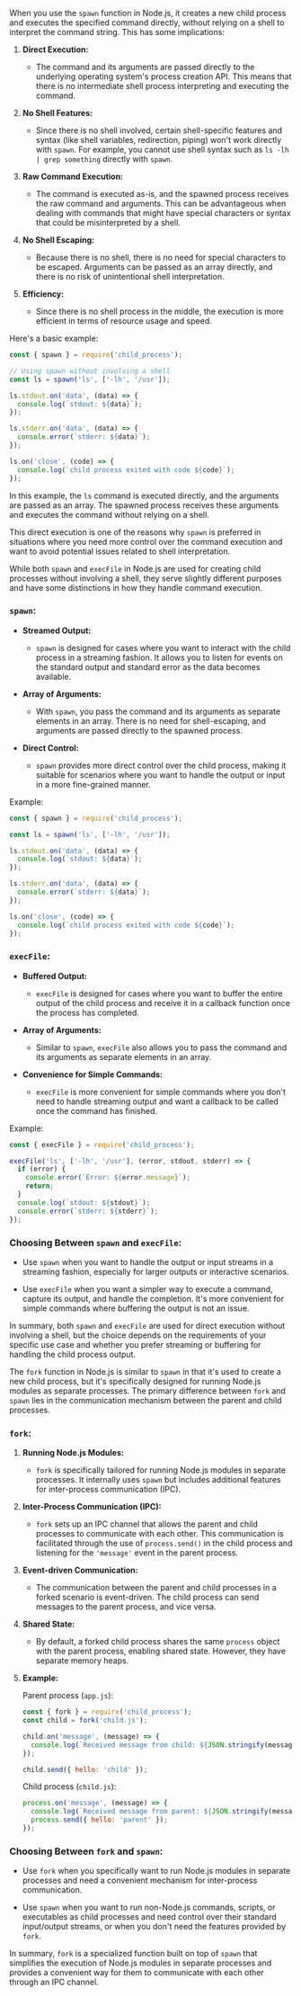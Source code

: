 
When you use the `spawn` function in Node.js, it creates a new child process and executes the specified command directly, without relying on a shell to interpret the command string. This has some implications:

1. **Direct Execution:**
   - The command and its arguments are passed directly to the underlying operating system's process creation API. This means that there is no intermediate shell process interpreting and executing the command.

2. **No Shell Features:**
   - Since there is no shell involved, certain shell-specific features and syntax (like shell variables, redirection, piping) won't work directly with `spawn`. For example, you cannot use shell syntax such as `ls -lh | grep something` directly with `spawn`.

3. **Raw Command Execution:**
   - The command is executed as-is, and the spawned process receives the raw command and arguments. This can be advantageous when dealing with commands that might have special characters or syntax that could be misinterpreted by a shell.

4. **No Shell Escaping:**
   - Because there is no shell, there is no need for special characters to be escaped. Arguments can be passed as an array directly, and there is no risk of unintentional shell interpretation.

5. **Efficiency:**
   - Since there is no shell process in the middle, the execution is more efficient in terms of resource usage and speed.

Here's a basic example:

```javascript
const { spawn } = require('child_process');

// Using spawn without involving a shell
const ls = spawn('ls', ['-lh', '/usr']);

ls.stdout.on('data', (data) => {
  console.log(`stdout: ${data}`);
});

ls.stderr.on('data', (data) => {
  console.error(`stderr: ${data}`);
});

ls.on('close', (code) => {
  console.log(`child process exited with code ${code}`);
});
```

In this example, the `ls` command is executed directly, and the arguments are passed as an array. The spawned process receives these arguments and executes the command without relying on a shell.

This direct execution is one of the reasons why `spawn` is preferred in situations where you need more control over the command execution and want to avoid potential issues related to shell interpretation.

While both `spawn` and `execFile` in Node.js are used for creating child processes without involving a shell, they serve slightly different purposes and have some distinctions in how they handle command execution.

### `spawn`:

- **Streamed Output:**
  - `spawn` is designed for cases where you want to interact with the child process in a streaming fashion. It allows you to listen for events on the standard output and standard error as the data becomes available.

- **Array of Arguments:**
  - With `spawn`, you pass the command and its arguments as separate elements in an array. There is no need for shell-escaping, and arguments are passed directly to the spawned process.

- **Direct Control:**
  - `spawn` provides more direct control over the child process, making it suitable for scenarios where you want to handle the output or input in a more fine-grained manner.

Example:

```javascript
const { spawn } = require('child_process');

const ls = spawn('ls', ['-lh', '/usr']);

ls.stdout.on('data', (data) => {
  console.log(`stdout: ${data}`);
});

ls.stderr.on('data', (data) => {
  console.error(`stderr: ${data}`);
});

ls.on('close', (code) => {
  console.log(`child process exited with code ${code}`);
});
```

### `execFile`:

- **Buffered Output:**
  - `execFile` is designed for cases where you want to buffer the entire output of the child process and receive it in a callback function once the process has completed.

- **Array of Arguments:**
  - Similar to `spawn`, `execFile` also allows you to pass the command and its arguments as separate elements in an array.

- **Convenience for Simple Commands:**
  - `execFile` is more convenient for simple commands where you don't need to handle streaming output and want a callback to be called once the command has finished.

Example:

```javascript
const { execFile } = require('child_process');

execFile('ls', ['-lh', '/usr'], (error, stdout, stderr) => {
  if (error) {
    console.error(`Error: ${error.message}`);
    return;
  }
  console.log(`stdout: ${stdout}`);
  console.error(`stderr: ${stderr}`);
});
```

### Choosing Between `spawn` and `execFile`:

- Use `spawn` when you want to handle the output or input streams in a streaming fashion, especially for larger outputs or interactive scenarios.

- Use `execFile` when you want a simpler way to execute a command, capture its output, and handle the completion. It's more convenient for simple commands where buffering the output is not an issue.

In summary, both `spawn` and `execFile` are used for direct execution without involving a shell, but the choice depends on the requirements of your specific use case and whether you prefer streaming or buffering for handling the child process output.

The `fork` function in Node.js is similar to `spawn` in that it's used to create a new child process, but it's specifically designed for running Node.js modules as separate processes. The primary difference between `fork` and `spawn` lies in the communication mechanism between the parent and child processes.

### `fork`:

1. **Running Node.js Modules:**
   - `fork` is specifically tailored for running Node.js modules in separate processes. It internally uses `spawn` but includes additional features for inter-process communication (IPC).

2. **Inter-Process Communication (IPC):**
   - `fork` sets up an IPC channel that allows the parent and child processes to communicate with each other. This communication is facilitated through the use of `process.send()` in the child process and listening for the `'message'` event in the parent process.

3. **Event-driven Communication:**
   - The communication between the parent and child processes in a forked scenario is event-driven. The child process can send messages to the parent process, and vice versa.

4. **Shared State:**
   - By default, a forked child process shares the same `process` object with the parent process, enabling shared state. However, they have separate memory heaps.

5. **Example:**

   Parent process (`app.js`):

   ```javascript
   const { fork } = require('child_process');
   const child = fork('child.js');

   child.on('message', (message) => {
     console.log(`Received message from child: ${JSON.stringify(message)}`);
   });

   child.send({ hello: 'child' });
   ```

   Child process (`child.js`):

   ```javascript
   process.on('message', (message) => {
     console.log(`Received message from parent: ${JSON.stringify(message)}`);
     process.send({ hello: 'parent' });
   });
   ```

### Choosing Between `fork` and `spawn`:

- Use `fork` when you specifically want to run Node.js modules in separate processes and need a convenient mechanism for inter-process communication.

- Use `spawn` when you want to run non-Node.js commands, scripts, or executables as child processes and need control over their standard input/output streams, or when you don't need the features provided by `fork`.

In summary, `fork` is a specialized function built on top of `spawn` that simplifies the execution of Node.js modules in separate processes and provides a convenient way for them to communicate with each other through an IPC channel.